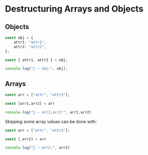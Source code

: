 # Destructuring Arrays and Objects

## Objects

```ts
const obj = {
    attr1: "attr1",
    attr2: "attr2",
};

const { attr1, attr2 } = obj;

console.log("🚀 ~ obj:", obj);
```

## Arrays

```ts
const arr = ["attr", "attr2"];

const [arr1,arr2] = arr

console.log("🚀 ~ arr1,arr2:", arr1,arr2)
```

Skipping some array values can be done with:

```ts
const arr = ["attr", "attr2"];

const [,arr2] = arr

console.log("🚀 ~ arr2:", arr2)
```
